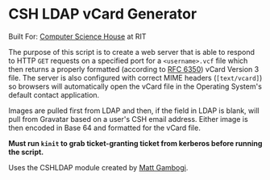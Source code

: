 CSH LDAP vCard Generator
========================
Built For: [Computer Science House](csh.rit.edu) at RIT


The purpose of this script is to create a web server that is able to respond to HTTP ```GET``` requests on a specified port for a ```<username>.vcf``` file which then returns a properly formatted (according to [RFC 6350](https://tools.ietf.org/html/rfc6350)) vCard Version 3 file. The server is also configured with correct MIME headers (```[text/vcard]```) so browsers will automatically open the vCard file in the Operating System's default contact application.

Images are pulled first from LDAP and then, if the field in LDAP is blank, will pull from Gravatar based on a user's CSH email address. Either image is then encoded in Base 64 and formatted for the vCard file.

**Must run ```kinit``` to grab ticket-granting ticket from kerberos before running the script.**

Uses the CSHLDAP module created by [Matt Gambogi](https://github.com/gambogi).
